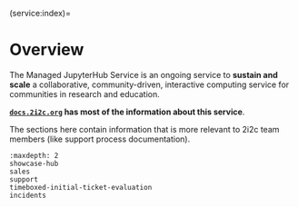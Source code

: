 (service:index)=
# Overview

The Managed JupyterHub Service is an ongoing service to **sustain and scale** a collaborative, community-driven, interactive computing service for communities in research and education.

**[`docs.2i2c.org`](https://docs.2i2c.org) has most of the information about this service**.

The sections here contain information that is more relevant to 2i2c team members (like support process documentation).

```{toctree}
:maxdepth: 2
showcase-hub
sales
support
timeboxed-initial-ticket-evaluation
incidents
```